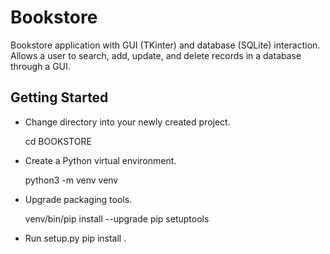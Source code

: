 # Bookstore
Bookstore application with GUI (TKinter) and database (SQLite) interaction.  Allows a user to search, add, update, and delete records in a database through a GUI.

Getting Started
---------------

- Change directory into your newly created project.

    cd BOOKSTORE

- Create a Python virtual environment.

    python3 -m venv venv

- Upgrade packaging tools.

    venv/bin/pip install --upgrade pip setuptools

- Run setup.py
    pip install .